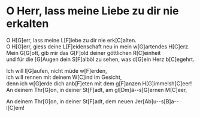 # O Herr, lass meine Liebe zu dir nie erkalten

O H[G]err, lass meine L[F]iebe zu dir nie erk[C]alten.  
O H[G]err, giess deine L[F]eidenschaft neu in mein w[G]artendes H[C]erz.  
Mein G[G]ott, gib mir das G[F]old deiner göttlichen R[C]einheit   
und für die [G]Augen dein S[F]alböl zu sehen, was d[G]ein Herz b[C]egehrt.

Ich will l[G]aufen, nicht müde w[F]erden,   
ich will rennen mit deinem W[C]ind im Gesicht,   
denn ich w[G]erde dich anb[F]eten mit dem g[F]anzen H[G]immelsh[C]eer!  
An deinem Thr[G]on, in deiner St[F]adt, am gl[Dm]ä--s[G]ernen M[C]eer,

An deinem Thr[G]on, in deiner St[F]adt, dem neuen Jer[Ab]u--s[B]a--l[C]em!
